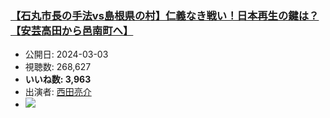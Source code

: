 ### [【石丸市長の手法vs島根県の村】仁義なき戦い！日本再生の鍵は？【安芸高田から邑南町へ】](https://www.youtube.com/watch?v=SlOz2_X8pr4)
-   公開日: 2024-03-03
-   視聴数: 268,627
-   **いいね数: 3,963**
-   出演者: [西田亮介](/rehacq_fan/people/西田亮介 "wikilink")
- [![](https://img.youtube.com/vi/SlOz2_X8pr4/hqdefault.jpg)](https://www.youtube.com/watch?v=SlOz2_X8pr4)
